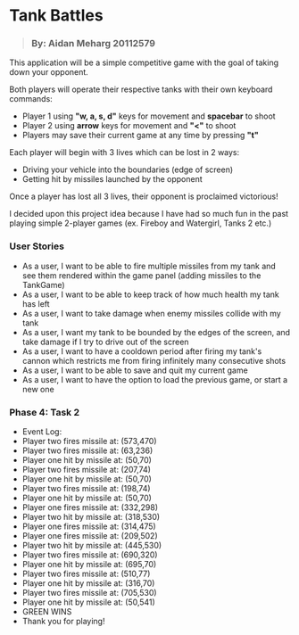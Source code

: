 # Tank Battles 

> ### By: Aidan Meharg 20112579

This application will be a simple competitive game with the goal of 
taking down your opponent.

Both players will operate their respective tanks with their own 
keyboard commands:
- Player 1 using **"w, a, s, d"** keys for movement and **spacebar** to shoot
- Player 2 using **arrow** keys for movement and **"<"** to shoot
- Players may save their current game at any time by pressing **"t"**

Each player will begin with 3 lives which can be lost in 2 ways:
- Driving your vehicle into the boundaries (edge of screen)
- Getting hit by missiles launched by the opponent

Once a player has lost all 3 lives, their opponent is proclaimed victorious!

I decided upon this project idea because I have had so much fun in the 
past playing simple 2-player games (ex. Fireboy and Watergirl, Tanks 2 etc.)

### User Stories

- As a user, I want to be able to fire multiple missiles from my tank and see them rendered within the game panel
  (adding missiles to the TankGame)
- As a user, I want to be able to keep track of how much health my tank has left
- As a user, I want to take damage when enemy missiles collide with my tank
- As a user, I want my tank to be bounded by the edges of the screen, and take damage if I try to drive 
out of the screen
- As a user, I want to have a cooldown period after firing my tank's cannon which restricts me from firing infinitely
many consecutive shots
- As a user, I want to be able to save and quit my current game
- As a user, I want to have the option to load the previous game, or start a new one


### Phase 4: Task 2

- Event Log:
- Player two fires missile at: (573,470)
- Player two fires missile at: (63,236)
- Player one hit by missile at: (50,70)
- Player two fires missile at: (207,74)
- Player one hit by missile at: (50,70)
- Player two fires missile at: (198,74)
- Player one hit by missile at: (50,70)
- Player one fires missile at: (332,298)
- Player two hit by missile at: (318,530)
- Player one fires missile at: (314,475)
- Player one fires missile at: (209,502)
- Player two hit by missile at: (445,530)
- Player two fires missile at: (690,320)
- Player one hit by missile at: (695,70)
- Player two fires missile at: (510,77)
- Player one hit by missile at: (316,70)
- Player two fires missile at: (705,530)
- Player one hit by missile at: (50,541)
- GREEN WINS
- Thank you for playing!





  